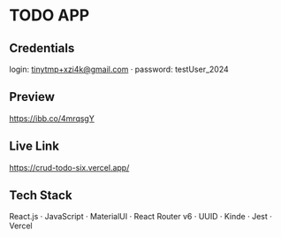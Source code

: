# TODO APP

## Credentials

login: tinytmp+xzi4k@gmail.com · password: testUser_2024

## Preview

https://ibb.co/4mrqsgY

## Live Link

https://crud-todo-six.vercel.app/

## Tech Stack

React.js · JavaScript · MaterialUI · React Router v6 · UUID · Kinde · Jest · Vercel
